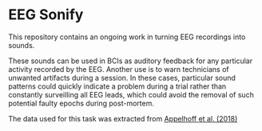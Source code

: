 # EEG Sonify

This repository contains an ongoing work in turning EEG recordings into sounds.

These sounds can be used in BCIs as auditory feedback for any particular activity recorded by the EEG.
Another use is to warn technicians of unwanted artifacts during a session. In these cases, particular sound patterns could quickly indicate a problem during a trial rather than constantly surveilling all EEG leads, which could avoid the removal of such potential faulty epochs during post-mortem.

The data used for this task was extracted from [Appelhoff et al. (2018)](https://osf.io/cj2dr/wiki/home/)
